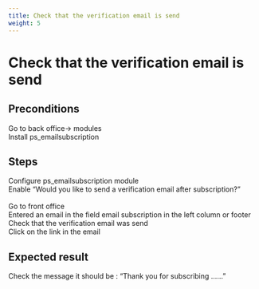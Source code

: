 ```yaml
---
title: Check that the verification email is send
weight: 5
---
```


# Check that the verification email is send

## Preconditions

Go to back office-> modules<br />
Install ps_emailsubscription
## Steps

Configure ps_emailsubscription module<br />
Enable  “Would you like to send a verification email after subscription?”<br />
<br />
Go to front office<br />
Entered an email in the field email subscription in the left column or footer <br />
Check that the verification email was send<br />
Click on the link in the email

## Expected result

Check the message it should be : “Thank you for subscribing ......”

